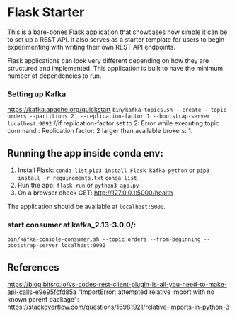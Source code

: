 # Flask Starter
This is a bare-bones Flask application that showcases how simple it can be to set up a REST API. It also serves as a starter template for users to begin experimenting with writing their own REST API endpoints.

Flask applications can look very different depending on how they are structured and implemented. This application is built to have the minimum number of dependencies to run.
### Setting up Kafka
https://kafka.apache.org/quickstart
`bin/kafka-topics.sh --create --topic orders --partitions 2  --replication-factor 1 --bootstrap-server localhost:9092` //if replication-factor set to 2: Error while executing topic command : Replication factor: 2 larger than available brokers: 1.
## Running the app inside conda env:
1. Install Flask: `conda list` `pip3 install Flask kafka-python`
or `pip3 install -r requirements.txt` `conda list`
2. Run the app: `flask run` or `python3 app.py`
3. On a browser check GET: http://127.0.0.1:5000/health

The application should be available at `localhost:5000`.

### start consumer at kafka_2.13-3.0.0/:
`bin/kafka-console-consumer.sh --topic orders --from-beginning --bootstrap-server localhost:9092`

## References
https://blog.bitsrc.io/vs-codes-rest-client-plugin-is-all-you-need-to-make-api-calls-e9e95fcfd85a
"ImportError: attempted relative import with no known parent package": https://stackoverflow.com/questions/16981921/relative-imports-in-python-3
